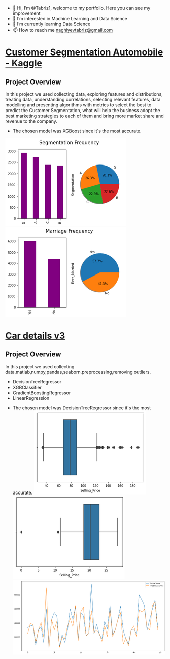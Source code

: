 - 👋 Hi, I’m @Tabriz1, welcome to my portfolio. Here you can see my improvement
- 👀 I’m interested in Machine Learning and Data Science
- 🌱 I’m currently learning Data Science
- 📫 How to reach me naghiyevtabriz@gmail.com



# [Customer Segmentation Automobile - Kaggle](https://www.kaggle.com/code/tabriznagiyev/customer-segmentation-automobile)
## Project Overview
In this project we used collecting data, exploring features and distributions, treating data, understanding correlations, selecting relevant features, data modelling and presenting algorithms with metrics to select the best to predict the Customer Segmentation, what will help the business adopt the best marketing strategies to each of them and bring more market share and revenue to the company. 

* The chosen model was XGBoost since it´s the most accurate.

![Segmentation Frequency](/images/SegmentationFrequency.png) ![Marriage](/images/Marriage.png) 

# [Car details v3](https://www.kaggle.com/code/tabriznagiyev/car-details-v3)
## Project Overview
In this project we used collecting data,matlab,numpy,pandas,seaborn,preprocessing,removing outliers.
- DecisionTreeRegressor
- XGBClassifier
- GradientBoostingRegressor
- LinearRegression

* The chosen model was DecisionTreeRegressor since it´s the most accurate.
![Data with outliers](/images/__results___16_1.png)
![Data without outliers](/images/__results___15_1.png) 
![Decision Tree Regression ](/images/DTR.png)
